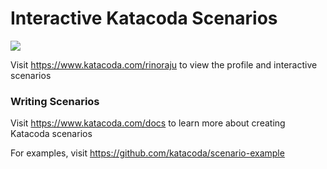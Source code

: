 # Interactive Katacoda Scenarios

[![](http://shields.katacoda.com/katacoda/rinoraju/count.svg)](https://www.katacoda.com/rinoraju "Get your profile on Katacoda.com")

Visit https://www.katacoda.com/rinoraju to view the profile and interactive scenarios

### Writing Scenarios
Visit https://www.katacoda.com/docs to learn more about creating Katacoda scenarios

For examples, visit https://github.com/katacoda/scenario-example
